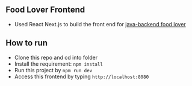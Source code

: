## Food Lover Frontend
- Used React Next.js to build the front end for [java-backend food lover](https://github.com/guanjie-tom-wang/FoodLover-javaVersion/)
## How to run
- Clone this repo and cd into folder
- Install the requirement: `npm install`
- Run this project by `npm run dev`
- Access this frontend by typing `http://localhost:8080`
